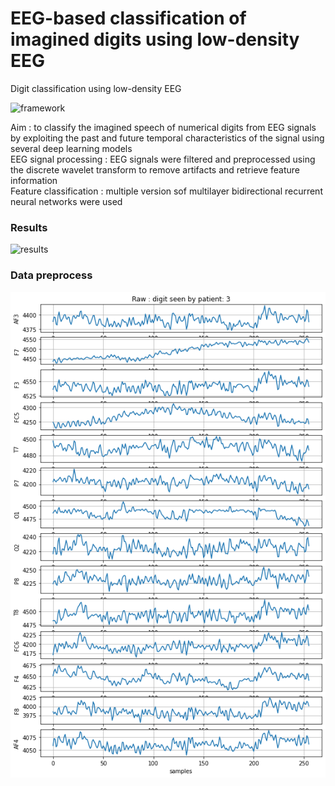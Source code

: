 # EEG-based classification of imagined digits using low-density EEG
Digit classification using low-density EEG

![framework](https://github.com/user-attachments/assets/67ebcabd-4574-4d10-aeb4-e97151581142)


Aim : to classify the imagined speech of numerical digits from EEG signals by exploiting the past and future temporal characteristics of the signal using several deep learning models  
EEG signal processing : EEG signals were filtered and preprocessed using the discrete wavelet transform to remove artifacts and retrieve feature information  
Feature classification : multiple version sof multilayer bidirectional recurrent neural networks were used

### Results 
![results](https://github.com/user-attachments/assets/4e9681a4-3567-4a79-81b3-cc0d7d1e24e6)


### Data preprocess
![raw](plot/raw_plot.png)
